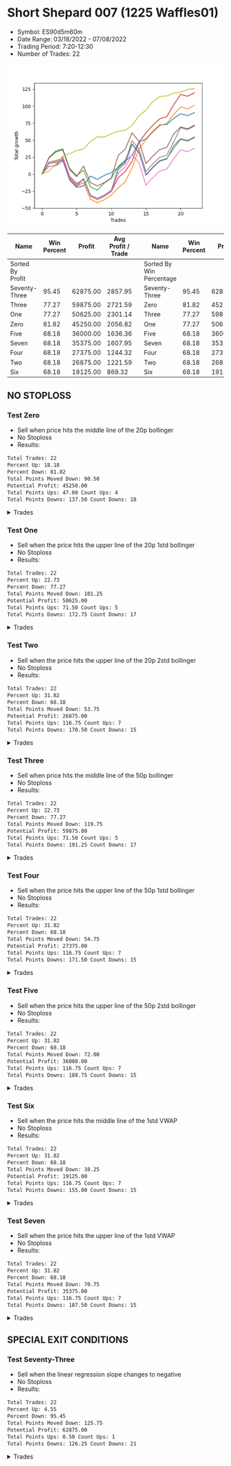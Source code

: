 # Short Shepard 007 (1225 Waffles01) 
- Symbol: ES90d5m60m
- Date Range: 03/18/2022 - 07/08/2022
- Trading Period: 7:20-12:30
- Number of Trades: 22

![Plot](ShortShepard007(1225Waffles01)ES90d5m60m.png)

| Name | Win Percent | Profit | Avg Profit / Trade |     | Name | Win Percent | Profit | Avg Profit / Trade |
| ---- | ----------- | ------ | ------------------ | --- | ---- | ----------- | ------ | ------------------ |
| Sorted By <br> Profit | | | | | Sorted By <br> Win Percentage ||||
| Seventy-Three | 95.45 | 62875.00 | 2857.95 |     | Seventy-Three | 95.45 | 62875.00 | 2857.95 |
| Three | 77.27 | 59875.00 | 2721.59 |     | Zero | 81.82 | 45250.00 | 2056.82 |
| One | 77.27 | 50625.00 | 2301.14 |     | Three | 77.27 | 59875.00 | 2721.59 |
| Zero | 81.82 | 45250.00 | 2056.82 |     | One | 77.27 | 50625.00 | 2301.14 |
| Five | 68.18 | 36000.00 | 1636.36 |     | Five | 68.18 | 36000.00 | 1636.36 |
| Seven | 68.18 | 35375.00 | 1607.95 |     | Seven | 68.18 | 35375.00 | 1607.95 |
| Four | 68.18 | 27375.00 | 1244.32 |     | Four | 68.18 | 27375.00 | 1244.32 |
| Two | 68.18 | 26875.00 | 1221.59 |     | Two | 68.18 | 26875.00 | 1221.59 |
| Six | 68.18 | 19125.00 | 869.32 |     | Six | 68.18 | 19125.00 | 869.32 |

## NO STOPLOSS

### Test Zero
* Sell when price hits the middle line of the 20p bollinger
* No Stoploss
* Results:
```
Total Trades: 22
Percent Up: 18.18
Percent Down: 81.82
Total Points Moved Down: 90.50
Potential Profit: 45250.00
Total Points Ups: 47.00 Count Ups: 4
Total Points Downs: 137.50 Count Downs: 18
```

<details><summary>Trades</summary>

<code>In: 2022-04-06 10:55:00		Out: 2022-04-06 11:00:10		Total Position Time: 05:10		Total Move Down: 11.50		Total to Date: 11.50</code> <br />
<code>In: 2022-04-06 11:10:00		Out: 2022-04-06 11:11:10		Total Position Time: 01:10		Total Move Down: 0.75		Total to Date: 12.25</code> <br />
<code>In: 2022-04-06 12:20:00		Out: 2022-04-06 12:23:15		Total Position Time: 03:15		Total Move Down: 7.75		Total to Date: 20.00</code> <br />
<code>In: 2022-04-07 11:15:00		Out: 2022-04-07 12:15:55		Total Position Time: 60:55		Total Move Down: -29.00		Total to Date: -9.00</code> <br />
<code>In: 2022-04-13 08:45:00		Out: 2022-04-13 09:45:55		Total Position Time: 60:55		Total Move Down: -10.50		Total to Date: -19.50</code> <br />
<code>In: 2022-04-20 10:50:00		Out: 2022-04-20 11:13:25		Total Position Time: 23:25		Total Move Down: 2.25		Total to Date: -17.25</code> <br />
<code>In: 2022-04-25 12:00:00		Out: 2022-04-25 12:07:15		Total Position Time: 07:15		Total Move Down: 14.25		Total to Date: -3.00</code> <br />
<code>In: 2022-04-28 10:40:00		Out: 2022-04-28 11:40:55		Total Position Time: 60:55		Total Move Down: -4.75		Total to Date: -7.75</code> <br />
<code>In: 2022-05-04 10:10:00		Out: 2022-05-04 10:37:25		Total Position Time: 27:25		Total Move Down: 6.00		Total to Date: -1.75</code> <br />
<code>In: 2022-05-16 11:10:00		Out: 2022-05-16 11:51:05		Total Position Time: 41:05		Total Move Down: 4.00		Total to Date: 2.25</code> <br />
<code>In: 2022-05-16 11:45:00		Out: 2022-05-16 11:51:05		Total Position Time: 06:05		Total Move Down: 7.50		Total to Date: 9.75</code> <br />
<code>In: 2022-05-17 12:30:00		Out: 2022-05-17 12:46:00		Total Position Time: 16:00		Total Move Down: 9.00		Total to Date: 18.75</code> <br />
<code>In: 2022-05-19 09:20:00		Out: 2022-05-19 09:26:55		Total Position Time: 06:55		Total Move Down: 9.25		Total to Date: 28.00</code> <br />
<code>In: 2022-05-24 11:40:00		Out: 2022-05-24 11:48:35		Total Position Time: 08:35		Total Move Down: 19.25		Total to Date: 47.25</code> <br />
<code>In: 2022-05-24 11:45:00		Out: 2022-05-24 11:48:35		Total Position Time: 03:35		Total Move Down: 4.50		Total to Date: 51.75</code> <br />
<code>In: 2022-05-25 12:25:00		Out: 2022-05-25 12:46:00		Total Position Time: 21:00		Total Move Down: 11.25		Total to Date: 63.00</code> <br />
<code>In: 2022-05-25 12:30:00		Out: 2022-05-25 12:46:00		Total Position Time: 16:00		Total Move Down: 9.50		Total to Date: 72.50</code> <br />
<code>In: 2022-06-27 08:05:00		Out: 2022-06-27 09:02:05		Total Position Time: 57:05		Total Move Down: 0.50		Total to Date: 73.00</code> <br />
<code>In: 2022-06-27 08:30:00		Out: 2022-06-27 09:02:05		Total Position Time: 32:05		Total Move Down: 9.00		Total to Date: 82.00</code> <br />
<code>In: 2022-06-27 08:50:00		Out: 2022-06-27 09:02:05		Total Position Time: 12:05		Total Move Down: 6.75		Total to Date: 88.75</code> <br />
<code>In: 2022-07-07 11:30:00		Out: 2022-07-07 12:30:55		Total Position Time: 60:55		Total Move Down: -2.75		Total to Date: 86.00</code> <br />
<code>In: 2022-07-07 12:25:00		Out: 2022-07-07 12:38:25		Total Position Time: 13:25		Total Move Down: 4.50		Total to Date: 90.50</code> <br />


</details>

### Test One
* Sell when the price hits the upper line of the 20p 1std bollinger
* No Stoploss
* Results:
```
Total Trades: 22
Percent Up: 22.73
Percent Down: 77.27
Total Points Moved Down: 101.25
Potential Profit: 50625.00
Total Points Ups: 71.50 Count Ups: 5
Total Points Downs: 172.75 Count Downs: 17
```

<details><summary>Trades</summary>

<code>In: 2022-04-06 10:55:00		Out: 2022-04-06 11:09:45		Total Position Time: 14:45		Total Move Down: 16.00		Total to Date: 16.00</code> <br />
<code>In: 2022-04-06 11:10:00		Out: 2022-04-06 11:11:20		Total Position Time: 01:20		Total Move Down: 2.50		Total to Date: 18.50</code> <br />
<code>In: 2022-04-06 12:20:00		Out: 2022-04-06 12:46:00		Total Position Time: 26:00		Total Move Down: 3.25		Total to Date: 21.75</code> <br />
<code>In: 2022-04-07 11:15:00		Out: 2022-04-07 12:15:55		Total Position Time: 60:55		Total Move Down: -29.00		Total to Date: -7.25</code> <br />
<code>In: 2022-04-13 08:45:00		Out: 2022-04-13 09:45:55		Total Position Time: 60:55		Total Move Down: -10.50		Total to Date: -17.75</code> <br />
<code>In: 2022-04-20 10:50:00		Out: 2022-04-20 11:17:15		Total Position Time: 27:15		Total Move Down: 5.25		Total to Date: -12.50</code> <br />
<code>In: 2022-04-25 12:00:00		Out: 2022-04-25 12:46:00		Total Position Time: 46:00		Total Move Down: -24.50		Total to Date: -37.00</code> <br />
<code>In: 2022-04-28 10:40:00		Out: 2022-04-28 11:40:55		Total Position Time: 60:55		Total Move Down: -4.75		Total to Date: -41.75</code> <br />
<code>In: 2022-05-04 10:10:00		Out: 2022-05-04 11:07:20		Total Position Time: 57:20		Total Move Down: 4.00		Total to Date: -37.75</code> <br />
<code>In: 2022-05-16 11:10:00		Out: 2022-05-16 12:10:10		Total Position Time: 60:10		Total Move Down: 7.00		Total to Date: -30.75</code> <br />
<code>In: 2022-05-16 11:45:00		Out: 2022-05-16 12:10:10		Total Position Time: 25:10		Total Move Down: 10.50		Total to Date: -20.25</code> <br />
<code>In: 2022-05-17 12:30:00		Out: 2022-05-17 12:46:00		Total Position Time: 16:00		Total Move Down: 9.00		Total to Date: -11.25</code> <br />
<code>In: 2022-05-19 09:20:00		Out: 2022-05-19 09:40:30		Total Position Time: 20:30		Total Move Down: 20.25		Total to Date: 9.00</code> <br />
<code>In: 2022-05-24 11:40:00		Out: 2022-05-24 11:55:10		Total Position Time: 15:10		Total Move Down: 28.25		Total to Date: 37.25</code> <br />
<code>In: 2022-05-24 11:45:00		Out: 2022-05-24 11:55:10		Total Position Time: 10:10		Total Move Down: 13.50		Total to Date: 50.75</code> <br />
<code>In: 2022-05-25 12:25:00		Out: 2022-05-25 12:46:00		Total Position Time: 21:00		Total Move Down: 11.25		Total to Date: 62.00</code> <br />
<code>In: 2022-05-25 12:30:00		Out: 2022-05-25 12:46:00		Total Position Time: 16:00		Total Move Down: 9.50		Total to Date: 71.50</code> <br />
<code>In: 2022-06-27 08:05:00		Out: 2022-06-27 09:05:55		Total Position Time: 60:55		Total Move Down: 3.00		Total to Date: 74.50</code> <br />
<code>In: 2022-06-27 08:30:00		Out: 2022-06-27 09:11:20		Total Position Time: 41:20		Total Move Down: 13.25		Total to Date: 87.75</code> <br />
<code>In: 2022-06-27 08:50:00		Out: 2022-06-27 09:11:20		Total Position Time: 21:20		Total Move Down: 11.00		Total to Date: 98.75</code> <br />
<code>In: 2022-07-07 11:30:00		Out: 2022-07-07 12:30:55		Total Position Time: 60:55		Total Move Down: -2.75		Total to Date: 96.00</code> <br />
<code>In: 2022-07-07 12:25:00		Out: 2022-07-07 12:46:00		Total Position Time: 21:00		Total Move Down: 5.25		Total to Date: 101.25</code> <br />


</details>

### Test Two
* Sell when the price hits the upper line of the 20p 2std bollinger
* No Stoploss
* Results:
```
Total Trades: 22
Percent Up: 31.82
Percent Down: 68.18
Total Points Moved Down: 53.75
Potential Profit: 26875.00
Total Points Ups: 116.75 Count Ups: 7
Total Points Downs: 170.50 Count Downs: 15
```

<details><summary>Trades</summary>

<code>In: 2022-04-06 10:55:00		Out: 2022-04-06 11:15:15		Total Position Time: 20:15		Total Move Down: 24.50		Total to Date: 24.50</code> <br />
<code>In: 2022-04-06 11:10:00		Out: 2022-04-06 11:15:15		Total Position Time: 05:15		Total Move Down: 9.50		Total to Date: 34.00</code> <br />
<code>In: 2022-04-06 12:20:00		Out: 2022-04-06 12:46:00		Total Position Time: 26:00		Total Move Down: 3.25		Total to Date: 37.25</code> <br />
<code>In: 2022-04-07 11:15:00		Out: 2022-04-07 12:15:55		Total Position Time: 60:55		Total Move Down: -29.00		Total to Date: 8.25</code> <br />
<code>In: 2022-04-13 08:45:00		Out: 2022-04-13 09:45:55		Total Position Time: 60:55		Total Move Down: -10.50		Total to Date: -2.25</code> <br />
<code>In: 2022-04-20 10:50:00		Out: 2022-04-20 11:19:15		Total Position Time: 29:15		Total Move Down: 8.00		Total to Date: 5.75</code> <br />
<code>In: 2022-04-25 12:00:00		Out: 2022-04-25 12:46:00		Total Position Time: 46:00		Total Move Down: -24.50		Total to Date: -18.75</code> <br />
<code>In: 2022-04-28 10:40:00		Out: 2022-04-28 11:40:55		Total Position Time: 60:55		Total Move Down: -4.75		Total to Date: -23.50</code> <br />
<code>In: 2022-05-04 10:10:00		Out: 2022-05-04 11:07:40		Total Position Time: 57:40		Total Move Down: 10.50		Total to Date: -13.00</code> <br />
<code>In: 2022-05-16 11:10:00		Out: 2022-05-16 12:10:55		Total Position Time: 60:55		Total Move Down: 7.00		Total to Date: -6.00</code> <br />
<code>In: 2022-05-16 11:45:00		Out: 2022-05-16 12:14:20		Total Position Time: 29:20		Total Move Down: 17.25		Total to Date: 11.25</code> <br />
<code>In: 2022-05-17 12:30:00		Out: 2022-05-17 12:46:00		Total Position Time: 16:00		Total Move Down: 9.00		Total to Date: 20.25</code> <br />
<code>In: 2022-05-19 09:20:00		Out: 2022-05-19 10:20:55		Total Position Time: 60:55		Total Move Down: 24.25		Total to Date: 44.50</code> <br />
<code>In: 2022-05-24 11:40:00		Out: 2022-05-24 12:40:55		Total Position Time: 60:55		Total Move Down: -12.50		Total to Date: 32.00</code> <br />
<code>In: 2022-05-24 11:45:00		Out: 2022-05-24 12:45:55		Total Position Time: 60:55		Total Move Down: -32.75		Total to Date: -0.75</code> <br />
<code>In: 2022-05-25 12:25:00		Out: 2022-05-25 12:46:00		Total Position Time: 21:00		Total Move Down: 11.25		Total to Date: 10.50</code> <br />
<code>In: 2022-05-25 12:30:00		Out: 2022-05-25 12:46:00		Total Position Time: 16:00		Total Move Down: 9.50		Total to Date: 20.00</code> <br />
<code>In: 2022-06-27 08:05:00		Out: 2022-06-27 09:05:55		Total Position Time: 60:55		Total Move Down: 3.00		Total to Date: 23.00</code> <br />
<code>In: 2022-06-27 08:30:00		Out: 2022-06-27 09:25:30		Total Position Time: 55:30		Total Move Down: 15.25		Total to Date: 38.25</code> <br />
<code>In: 2022-06-27 08:50:00		Out: 2022-06-27 09:25:30		Total Position Time: 35:30		Total Move Down: 13.00		Total to Date: 51.25</code> <br />
<code>In: 2022-07-07 11:30:00		Out: 2022-07-07 12:30:55		Total Position Time: 60:55		Total Move Down: -2.75		Total to Date: 48.50</code> <br />
<code>In: 2022-07-07 12:25:00		Out: 2022-07-07 12:46:00		Total Position Time: 21:00		Total Move Down: 5.25		Total to Date: 53.75</code> <br />


</details>

### Test Three
* Sell when price hits the middle line of the 50p bollinger
* No Stoploss
* Results:
```
Total Trades: 22
Percent Up: 22.73
Percent Down: 77.27
Total Points Moved Down: 119.75
Potential Profit: 59875.00
Total Points Ups: 71.50 Count Ups: 5
Total Points Downs: 191.25 Count Downs: 17
```

<details><summary>Trades</summary>

<code>In: 2022-04-06 10:55:00		Out: 2022-04-06 11:08:35		Total Position Time: 13:35		Total Move Down: 11.50		Total to Date: 11.50</code> <br />
<code>In: 2022-04-06 11:10:00		Out: 2022-04-06 11:11:10		Total Position Time: 01:10		Total Move Down: 0.75		Total to Date: 12.25</code> <br />
<code>In: 2022-04-06 12:20:00		Out: 2022-04-06 12:27:15		Total Position Time: 07:15		Total Move Down: 13.75		Total to Date: 26.00</code> <br />
<code>In: 2022-04-07 11:15:00		Out: 2022-04-07 12:15:55		Total Position Time: 60:55		Total Move Down: -29.00		Total to Date: -3.00</code> <br />
<code>In: 2022-04-13 08:45:00		Out: 2022-04-13 09:45:55		Total Position Time: 60:55		Total Move Down: -10.50		Total to Date: -13.50</code> <br />
<code>In: 2022-04-20 10:50:00		Out: 2022-04-20 11:17:15		Total Position Time: 27:15		Total Move Down: 5.25		Total to Date: -8.25</code> <br />
<code>In: 2022-04-25 12:00:00		Out: 2022-04-25 12:46:00		Total Position Time: 46:00		Total Move Down: -24.50		Total to Date: -32.75</code> <br />
<code>In: 2022-04-28 10:40:00		Out: 2022-04-28 11:40:55		Total Position Time: 60:55		Total Move Down: -4.75		Total to Date: -37.50</code> <br />
<code>In: 2022-05-04 10:10:00		Out: 2022-05-04 11:10:55		Total Position Time: 60:55		Total Move Down: 4.75		Total to Date: -32.75</code> <br />
<code>In: 2022-05-16 11:10:00		Out: 2022-05-16 12:10:55		Total Position Time: 60:55		Total Move Down: 7.00		Total to Date: -25.75</code> <br />
<code>In: 2022-05-16 11:45:00		Out: 2022-05-16 12:17:45		Total Position Time: 32:45		Total Move Down: 20.50		Total to Date: -5.25</code> <br />
<code>In: 2022-05-17 12:30:00		Out: 2022-05-17 12:46:00		Total Position Time: 16:00		Total Move Down: 9.00		Total to Date: 3.75</code> <br />
<code>In: 2022-05-19 09:20:00		Out: 2022-05-19 09:37:05		Total Position Time: 17:05		Total Move Down: 15.25		Total to Date: 19.00</code> <br />
<code>In: 2022-05-24 11:40:00		Out: 2022-05-24 11:55:10		Total Position Time: 15:10		Total Move Down: 28.25		Total to Date: 47.25</code> <br />
<code>In: 2022-05-24 11:45:00		Out: 2022-05-24 11:55:10		Total Position Time: 10:10		Total Move Down: 13.50		Total to Date: 60.75</code> <br />
<code>In: 2022-05-25 12:25:00		Out: 2022-05-25 12:46:00		Total Position Time: 21:00		Total Move Down: 11.25		Total to Date: 72.00</code> <br />
<code>In: 2022-05-25 12:30:00		Out: 2022-05-25 12:46:00		Total Position Time: 16:00		Total Move Down: 9.50		Total to Date: 81.50</code> <br />
<code>In: 2022-06-27 08:05:00		Out: 2022-06-27 09:05:55		Total Position Time: 60:55		Total Move Down: 3.00		Total to Date: 84.50</code> <br />
<code>In: 2022-06-27 08:30:00		Out: 2022-06-27 09:25:50		Total Position Time: 55:50		Total Move Down: 17.50		Total to Date: 102.00</code> <br />
<code>In: 2022-06-27 08:50:00		Out: 2022-06-27 09:25:50		Total Position Time: 35:50		Total Move Down: 15.25		Total to Date: 117.25</code> <br />
<code>In: 2022-07-07 11:30:00		Out: 2022-07-07 12:30:55		Total Position Time: 60:55		Total Move Down: -2.75		Total to Date: 114.50</code> <br />
<code>In: 2022-07-07 12:25:00		Out: 2022-07-07 12:46:00		Total Position Time: 21:00		Total Move Down: 5.25		Total to Date: 119.75</code> <br />


</details>

### Test Four
* Sell when the price hits the upper line of the 50p 1std bollinger
* No Stoploss
* Results:
```
Total Trades: 22
Percent Up: 31.82
Percent Down: 68.18
Total Points Moved Down: 54.75
Potential Profit: 27375.00
Total Points Ups: 116.75 Count Ups: 7
Total Points Downs: 171.50 Count Downs: 15
```

<details><summary>Trades</summary>

<code>In: 2022-04-06 10:55:00		Out: 2022-04-06 11:11:20		Total Position Time: 16:20		Total Move Down: 17.50		Total to Date: 17.50</code> <br />
<code>In: 2022-04-06 11:10:00		Out: 2022-04-06 11:11:20		Total Position Time: 01:20		Total Move Down: 2.50		Total to Date: 20.00</code> <br />
<code>In: 2022-04-06 12:20:00		Out: 2022-04-06 12:46:00		Total Position Time: 26:00		Total Move Down: 3.25		Total to Date: 23.25</code> <br />
<code>In: 2022-04-07 11:15:00		Out: 2022-04-07 12:15:55		Total Position Time: 60:55		Total Move Down: -29.00		Total to Date: -5.75</code> <br />
<code>In: 2022-04-13 08:45:00		Out: 2022-04-13 09:45:55		Total Position Time: 60:55		Total Move Down: -10.50		Total to Date: -16.25</code> <br />
<code>In: 2022-04-20 10:50:00		Out: 2022-04-20 11:21:05		Total Position Time: 31:05		Total Move Down: 10.00		Total to Date: -6.25</code> <br />
<code>In: 2022-04-25 12:00:00		Out: 2022-04-25 12:46:00		Total Position Time: 46:00		Total Move Down: -24.50		Total to Date: -30.75</code> <br />
<code>In: 2022-04-28 10:40:00		Out: 2022-04-28 11:40:55		Total Position Time: 60:55		Total Move Down: -4.75		Total to Date: -35.50</code> <br />
<code>In: 2022-05-04 10:10:00		Out: 2022-05-04 11:10:55		Total Position Time: 60:55		Total Move Down: 4.75		Total to Date: -30.75</code> <br />
<code>In: 2022-05-16 11:10:00		Out: 2022-05-16 12:10:55		Total Position Time: 60:55		Total Move Down: 7.00		Total to Date: -23.75</code> <br />
<code>In: 2022-05-16 11:45:00		Out: 2022-05-16 12:35:20		Total Position Time: 50:20		Total Move Down: 30.25		Total to Date: 6.50</code> <br />
<code>In: 2022-05-17 12:30:00		Out: 2022-05-17 12:46:00		Total Position Time: 16:00		Total Move Down: 9.00		Total to Date: 15.50</code> <br />
<code>In: 2022-05-19 09:20:00		Out: 2022-05-19 09:45:45		Total Position Time: 25:45		Total Move Down: 28.00		Total to Date: 43.50</code> <br />
<code>In: 2022-05-24 11:40:00		Out: 2022-05-24 12:40:55		Total Position Time: 60:55		Total Move Down: -12.50		Total to Date: 31.00</code> <br />
<code>In: 2022-05-24 11:45:00		Out: 2022-05-24 12:45:55		Total Position Time: 60:55		Total Move Down: -32.75		Total to Date: -1.75</code> <br />
<code>In: 2022-05-25 12:25:00		Out: 2022-05-25 12:46:00		Total Position Time: 21:00		Total Move Down: 11.25		Total to Date: 9.50</code> <br />
<code>In: 2022-05-25 12:30:00		Out: 2022-05-25 12:46:00		Total Position Time: 16:00		Total Move Down: 9.50		Total to Date: 19.00</code> <br />
<code>In: 2022-06-27 08:05:00		Out: 2022-06-27 09:05:55		Total Position Time: 60:55		Total Move Down: 3.00		Total to Date: 22.00</code> <br />
<code>In: 2022-06-27 08:30:00		Out: 2022-06-27 09:30:55		Total Position Time: 60:55		Total Move Down: 19.75		Total to Date: 41.75</code> <br />
<code>In: 2022-06-27 08:50:00		Out: 2022-06-27 09:50:55		Total Position Time: 60:55		Total Move Down: 10.50		Total to Date: 52.25</code> <br />
<code>In: 2022-07-07 11:30:00		Out: 2022-07-07 12:30:55		Total Position Time: 60:55		Total Move Down: -2.75		Total to Date: 49.50</code> <br />
<code>In: 2022-07-07 12:25:00		Out: 2022-07-07 12:46:00		Total Position Time: 21:00		Total Move Down: 5.25		Total to Date: 54.75</code> <br />


</details>

### Test Five
* Sell when the price hits the upper line of the 50p 2std bollinger
* No Stoploss
* Results:
```
Total Trades: 22
Percent Up: 31.82
Percent Down: 68.18
Total Points Moved Down: 72.00
Potential Profit: 36000.00
Total Points Ups: 116.75 Count Ups: 7
Total Points Downs: 188.75 Count Downs: 15
```

<details><summary>Trades</summary>

<code>In: 2022-04-06 10:55:00		Out: 2022-04-06 11:15:05		Total Position Time: 20:05		Total Move Down: 23.75		Total to Date: 23.75</code> <br />
<code>In: 2022-04-06 11:10:00		Out: 2022-04-06 11:15:05		Total Position Time: 05:05		Total Move Down: 8.75		Total to Date: 32.50</code> <br />
<code>In: 2022-04-06 12:20:00		Out: 2022-04-06 12:46:00		Total Position Time: 26:00		Total Move Down: 3.25		Total to Date: 35.75</code> <br />
<code>In: 2022-04-07 11:15:00		Out: 2022-04-07 12:15:55		Total Position Time: 60:55		Total Move Down: -29.00		Total to Date: 6.75</code> <br />
<code>In: 2022-04-13 08:45:00		Out: 2022-04-13 09:45:55		Total Position Time: 60:55		Total Move Down: -10.50		Total to Date: -3.75</code> <br />
<code>In: 2022-04-20 10:50:00		Out: 2022-04-20 11:35:45		Total Position Time: 45:45		Total Move Down: 15.75		Total to Date: 12.00</code> <br />
<code>In: 2022-04-25 12:00:00		Out: 2022-04-25 12:46:00		Total Position Time: 46:00		Total Move Down: -24.50		Total to Date: -12.50</code> <br />
<code>In: 2022-04-28 10:40:00		Out: 2022-04-28 11:40:55		Total Position Time: 60:55		Total Move Down: -4.75		Total to Date: -17.25</code> <br />
<code>In: 2022-05-04 10:10:00		Out: 2022-05-04 11:10:55		Total Position Time: 60:55		Total Move Down: 4.75		Total to Date: -12.50</code> <br />
<code>In: 2022-05-16 11:10:00		Out: 2022-05-16 12:10:55		Total Position Time: 60:55		Total Move Down: 7.00		Total to Date: -5.50</code> <br />
<code>In: 2022-05-16 11:45:00		Out: 2022-05-16 12:45:55		Total Position Time: 60:55		Total Move Down: 33.00		Total to Date: 27.50</code> <br />
<code>In: 2022-05-17 12:30:00		Out: 2022-05-17 12:46:00		Total Position Time: 16:00		Total Move Down: 9.00		Total to Date: 36.50</code> <br />
<code>In: 2022-05-19 09:20:00		Out: 2022-05-19 10:20:55		Total Position Time: 60:55		Total Move Down: 24.25		Total to Date: 60.75</code> <br />
<code>In: 2022-05-24 11:40:00		Out: 2022-05-24 12:40:55		Total Position Time: 60:55		Total Move Down: -12.50		Total to Date: 48.25</code> <br />
<code>In: 2022-05-24 11:45:00		Out: 2022-05-24 12:45:55		Total Position Time: 60:55		Total Move Down: -32.75		Total to Date: 15.50</code> <br />
<code>In: 2022-05-25 12:25:00		Out: 2022-05-25 12:46:00		Total Position Time: 21:00		Total Move Down: 11.25		Total to Date: 26.75</code> <br />
<code>In: 2022-05-25 12:30:00		Out: 2022-05-25 12:46:00		Total Position Time: 16:00		Total Move Down: 9.50		Total to Date: 36.25</code> <br />
<code>In: 2022-06-27 08:05:00		Out: 2022-06-27 09:05:55		Total Position Time: 60:55		Total Move Down: 3.00		Total to Date: 39.25</code> <br />
<code>In: 2022-06-27 08:30:00		Out: 2022-06-27 09:30:55		Total Position Time: 60:55		Total Move Down: 19.75		Total to Date: 59.00</code> <br />
<code>In: 2022-06-27 08:50:00		Out: 2022-06-27 09:50:55		Total Position Time: 60:55		Total Move Down: 10.50		Total to Date: 69.50</code> <br />
<code>In: 2022-07-07 11:30:00		Out: 2022-07-07 12:30:55		Total Position Time: 60:55		Total Move Down: -2.75		Total to Date: 66.75</code> <br />
<code>In: 2022-07-07 12:25:00		Out: 2022-07-07 12:46:00		Total Position Time: 21:00		Total Move Down: 5.25		Total to Date: 72.00</code> <br />


</details>

### Test Six
* Sell when the price hits the middle line of the 1std VWAP
* No Stoploss
* Results:
```
Total Trades: 22
Percent Up: 31.82
Percent Down: 68.18
Total Points Moved Down: 38.25
Potential Profit: 19125.00
Total Points Ups: 116.75 Count Ups: 7
Total Points Downs: 155.00 Count Downs: 15
```

<details><summary>Trades</summary>

<code>In: 2022-04-06 10:55:00		Out: 2022-04-06 11:00:10		Total Position Time: 05:10		Total Move Down: 11.50		Total to Date: 11.50</code> <br />
<code>In: 2022-04-06 11:10:00		Out: 2022-04-06 11:11:10		Total Position Time: 01:10		Total Move Down: 0.75		Total to Date: 12.25</code> <br />
<code>In: 2022-04-06 12:20:00		Out: 2022-04-06 12:26:50		Total Position Time: 06:50		Total Move Down: 13.00		Total to Date: 25.25</code> <br />
<code>In: 2022-04-07 11:15:00		Out: 2022-04-07 12:15:55		Total Position Time: 60:55		Total Move Down: -29.00		Total to Date: -3.75</code> <br />
<code>In: 2022-04-13 08:45:00		Out: 2022-04-13 09:45:55		Total Position Time: 60:55		Total Move Down: -10.50		Total to Date: -14.25</code> <br />
<code>In: 2022-04-20 10:50:00		Out: 2022-04-20 11:18:20		Total Position Time: 28:20		Total Move Down: 6.25		Total to Date: -8.00</code> <br />
<code>In: 2022-04-25 12:00:00		Out: 2022-04-25 12:46:00		Total Position Time: 46:00		Total Move Down: -24.50		Total to Date: -32.50</code> <br />
<code>In: 2022-04-28 10:40:00		Out: 2022-04-28 11:40:55		Total Position Time: 60:55		Total Move Down: -4.75		Total to Date: -37.25</code> <br />
<code>In: 2022-05-04 10:10:00		Out: 2022-05-04 11:10:55		Total Position Time: 60:55		Total Move Down: 4.75		Total to Date: -32.50</code> <br />
<code>In: 2022-05-16 11:10:00		Out: 2022-05-16 12:10:55		Total Position Time: 60:55		Total Move Down: 7.00		Total to Date: -25.50</code> <br />
<code>In: 2022-05-16 11:45:00		Out: 2022-05-16 12:34:05		Total Position Time: 49:05		Total Move Down: 27.00		Total to Date: 1.50</code> <br />
<code>In: 2022-05-17 12:30:00		Out: 2022-05-17 12:46:00		Total Position Time: 16:00		Total Move Down: 9.00		Total to Date: 10.50</code> <br />
<code>In: 2022-05-19 09:20:00		Out: 2022-05-19 09:39:15		Total Position Time: 19:15		Total Move Down: 18.50		Total to Date: 29.00</code> <br />
<code>In: 2022-05-24 11:40:00		Out: 2022-05-24 12:40:55		Total Position Time: 60:55		Total Move Down: -12.50		Total to Date: 16.50</code> <br />
<code>In: 2022-05-24 11:45:00		Out: 2022-05-24 12:45:55		Total Position Time: 60:55		Total Move Down: -32.75		Total to Date: -16.25</code> <br />
<code>In: 2022-05-25 12:25:00		Out: 2022-05-25 12:46:00		Total Position Time: 21:00		Total Move Down: 11.25		Total to Date: -5.00</code> <br />
<code>In: 2022-05-25 12:30:00		Out: 2022-05-25 12:46:00		Total Position Time: 16:00		Total Move Down: 9.50		Total to Date: 4.50</code> <br />
<code>In: 2022-06-27 08:05:00		Out: 2022-06-27 09:05:55		Total Position Time: 60:55		Total Move Down: 3.00		Total to Date: 7.50</code> <br />
<code>In: 2022-06-27 08:30:00		Out: 2022-06-27 09:25:30		Total Position Time: 55:30		Total Move Down: 15.25		Total to Date: 22.75</code> <br />
<code>In: 2022-06-27 08:50:00		Out: 2022-06-27 09:25:30		Total Position Time: 35:30		Total Move Down: 13.00		Total to Date: 35.75</code> <br />
<code>In: 2022-07-07 11:30:00		Out: 2022-07-07 12:30:55		Total Position Time: 60:55		Total Move Down: -2.75		Total to Date: 33.00</code> <br />
<code>In: 2022-07-07 12:25:00		Out: 2022-07-07 12:46:00		Total Position Time: 21:00		Total Move Down: 5.25		Total to Date: 38.25</code> <br />


</details>

### Test Seven
* Sell when the price hits the upper line of the 1std VWAP
* No Stoploss
* Results:
```
Total Trades: 22
Percent Up: 31.82
Percent Down: 68.18
Total Points Moved Down: 70.75
Potential Profit: 35375.00
Total Points Ups: 116.75 Count Ups: 7
Total Points Downs: 187.50 Count Downs: 15
```

<details><summary>Trades</summary>

<code>In: 2022-04-06 10:55:00		Out: 2022-04-06 11:09:40		Total Position Time: 14:40		Total Move Down: 15.75		Total to Date: 15.75</code> <br />
<code>In: 2022-04-06 11:10:00		Out: 2022-04-06 11:11:15		Total Position Time: 01:15		Total Move Down: 1.50		Total to Date: 17.25</code> <br />
<code>In: 2022-04-06 12:20:00		Out: 2022-04-06 12:46:00		Total Position Time: 26:00		Total Move Down: 3.25		Total to Date: 20.50</code> <br />
<code>In: 2022-04-07 11:15:00		Out: 2022-04-07 12:15:55		Total Position Time: 60:55		Total Move Down: -29.00		Total to Date: -8.50</code> <br />
<code>In: 2022-04-13 08:45:00		Out: 2022-04-13 09:45:55		Total Position Time: 60:55		Total Move Down: -10.50		Total to Date: -19.00</code> <br />
<code>In: 2022-04-20 10:50:00		Out: 2022-04-20 11:30:15		Total Position Time: 40:15		Total Move Down: 12.50		Total to Date: -6.50</code> <br />
<code>In: 2022-04-25 12:00:00		Out: 2022-04-25 12:46:00		Total Position Time: 46:00		Total Move Down: -24.50		Total to Date: -31.00</code> <br />
<code>In: 2022-04-28 10:40:00		Out: 2022-04-28 11:40:55		Total Position Time: 60:55		Total Move Down: -4.75		Total to Date: -35.75</code> <br />
<code>In: 2022-05-04 10:10:00		Out: 2022-05-04 11:10:55		Total Position Time: 60:55		Total Move Down: 4.75		Total to Date: -31.00</code> <br />
<code>In: 2022-05-16 11:10:00		Out: 2022-05-16 12:10:55		Total Position Time: 60:55		Total Move Down: 7.00		Total to Date: -24.00</code> <br />
<code>In: 2022-05-16 11:45:00		Out: 2022-05-16 12:45:55		Total Position Time: 60:55		Total Move Down: 33.00		Total to Date: 9.00</code> <br />
<code>In: 2022-05-17 12:30:00		Out: 2022-05-17 12:46:00		Total Position Time: 16:00		Total Move Down: 9.00		Total to Date: 18.00</code> <br />
<code>In: 2022-05-19 09:20:00		Out: 2022-05-19 09:55:15		Total Position Time: 35:15		Total Move Down: 31.25		Total to Date: 49.25</code> <br />
<code>In: 2022-05-24 11:40:00		Out: 2022-05-24 12:40:55		Total Position Time: 60:55		Total Move Down: -12.50		Total to Date: 36.75</code> <br />
<code>In: 2022-05-24 11:45:00		Out: 2022-05-24 12:45:55		Total Position Time: 60:55		Total Move Down: -32.75		Total to Date: 4.00</code> <br />
<code>In: 2022-05-25 12:25:00		Out: 2022-05-25 12:46:00		Total Position Time: 21:00		Total Move Down: 11.25		Total to Date: 15.25</code> <br />
<code>In: 2022-05-25 12:30:00		Out: 2022-05-25 12:46:00		Total Position Time: 16:00		Total Move Down: 9.50		Total to Date: 24.75</code> <br />
<code>In: 2022-06-27 08:05:00		Out: 2022-06-27 09:05:55		Total Position Time: 60:55		Total Move Down: 3.00		Total to Date: 27.75</code> <br />
<code>In: 2022-06-27 08:30:00		Out: 2022-06-27 09:30:55		Total Position Time: 60:55		Total Move Down: 19.75		Total to Date: 47.50</code> <br />
<code>In: 2022-06-27 08:50:00		Out: 2022-06-27 09:34:15		Total Position Time: 44:15		Total Move Down: 20.75		Total to Date: 68.25</code> <br />
<code>In: 2022-07-07 11:30:00		Out: 2022-07-07 12:30:55		Total Position Time: 60:55		Total Move Down: -2.75		Total to Date: 65.50</code> <br />
<code>In: 2022-07-07 12:25:00		Out: 2022-07-07 12:46:00		Total Position Time: 21:00		Total Move Down: 5.25		Total to Date: 70.75</code> <br />


</details>

## SPECIAL EXIT CONDITIONS 

### Test Seventy-Three
* Sell when the linear regression slope changes to negative
* No Stoploss
* Results:
```
Total Trades: 22
Percent Up: 4.55
Percent Down: 95.45
Total Points Moved Down: 125.75
Potential Profit: 62875.00
Total Points Ups: 0.50 Count Ups: 1
Total Points Downs: 126.25 Count Downs: 21
```

<details><summary>Trades</summary>

<code>In: 2022-04-06 10:55:00		Out: 2022-04-06 10:58:05		Total Position Time: 03:05		Total Move Down: 4.50		Total to Date: 4.50</code> <br />
<code>In: 2022-04-06 11:10:00		Out: 2022-04-06 11:16:05		Total Position Time: 06:05		Total Move Down: 10.00		Total to Date: 14.50</code> <br />
<code>In: 2022-04-06 12:20:00		Out: 2022-04-06 12:27:05		Total Position Time: 07:05		Total Move Down: 11.75		Total to Date: 26.25</code> <br />
<code>In: 2022-04-07 11:15:00		Out: 2022-04-07 11:18:05		Total Position Time: 03:05		Total Move Down: 3.75		Total to Date: 30.00</code> <br />
<code>In: 2022-04-13 08:45:00		Out: 2022-04-13 08:54:05		Total Position Time: 09:05		Total Move Down: 4.75		Total to Date: 34.75</code> <br />
<code>In: 2022-04-20 10:50:00		Out: 2022-04-20 10:53:05		Total Position Time: 03:05		Total Move Down: 2.25		Total to Date: 37.00</code> <br />
<code>In: 2022-04-25 12:00:00		Out: 2022-04-25 12:05:05		Total Position Time: 05:05		Total Move Down: 11.00		Total to Date: 48.00</code> <br />
<code>In: 2022-04-28 10:40:00		Out: 2022-04-28 10:43:05		Total Position Time: 03:05		Total Move Down: 7.00		Total to Date: 55.00</code> <br />
<code>In: 2022-05-04 10:10:00		Out: 2022-05-04 10:21:05		Total Position Time: 11:05		Total Move Down: -0.50		Total to Date: 54.50</code> <br />
<code>In: 2022-05-16 11:10:00		Out: 2022-05-16 11:14:05		Total Position Time: 04:05		Total Move Down: 5.00		Total to Date: 59.50</code> <br />
<code>In: 2022-05-16 11:45:00		Out: 2022-05-16 12:04:05		Total Position Time: 19:05		Total Move Down: 3.50		Total to Date: 63.00</code> <br />
<code>In: 2022-05-17 12:30:00		Out: 2022-05-17 12:37:05		Total Position Time: 07:05		Total Move Down: 1.25		Total to Date: 64.25</code> <br />
<code>In: 2022-05-19 09:20:00		Out: 2022-05-19 09:33:05		Total Position Time: 13:05		Total Move Down: 7.25		Total to Date: 71.50</code> <br />
<code>In: 2022-05-24 11:40:00		Out: 2022-05-24 11:46:05		Total Position Time: 06:05		Total Move Down: 14.25		Total to Date: 85.75</code> <br />
<code>In: 2022-05-24 11:45:00		Out: 2022-05-24 11:50:05		Total Position Time: 05:05		Total Move Down: 8.50		Total to Date: 94.25</code> <br />
<code>In: 2022-05-25 12:25:00		Out: 2022-05-25 12:41:05		Total Position Time: 16:05		Total Move Down: 12.75		Total to Date: 107.00</code> <br />
<code>In: 2022-05-25 12:30:00		Out: 2022-05-25 12:45:05		Total Position Time: 15:05		Total Move Down: 7.00		Total to Date: 114.00</code> <br />
<code>In: 2022-06-27 08:05:00		Out: 2022-06-27 08:08:05		Total Position Time: 03:05		Total Move Down: 1.00		Total to Date: 115.00</code> <br />
<code>In: 2022-06-27 08:30:00		Out: 2022-06-27 08:34:05		Total Position Time: 04:05		Total Move Down: 4.00		Total to Date: 119.00</code> <br />
<code>In: 2022-06-27 08:50:00		Out: 2022-06-27 08:53:05		Total Position Time: 03:05		Total Move Down: 1.50		Total to Date: 120.50</code> <br />
<code>In: 2022-07-07 11:30:00		Out: 2022-07-07 11:38:05		Total Position Time: 08:05		Total Move Down: 4.00		Total to Date: 124.50</code> <br />
<code>In: 2022-07-07 12:25:00		Out: 2022-07-07 12:28:05		Total Position Time: 03:05		Total Move Down: 1.25		Total to Date: 125.75</code> <br />


</details>